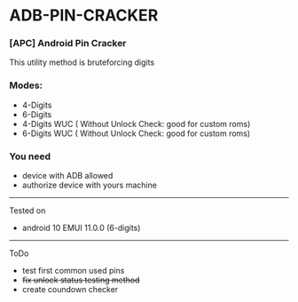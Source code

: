 # ADB-PIN-CRACKER
### [APC] Android Pin Cracker
  
This utility method is bruteforcing digits  

### Modes:  
  - 4-Digits  
  - 6-Digits  
  - 4-Digits WUC  ( Without Unlock Check: good for custom roms)
  - 6-Digits WUC  ( Without Unlock Check: good for custom roms)
  
### You need  
 - device with ADB allowed  
 - authorize device with yours machine  

---
Tested on
  - android 10 EMUI 11.0.0 (6-digits)  


---
ToDo
  - test first common used pins  
  - ~~fix unlock status testing method~~  
  - create coundown checker  
